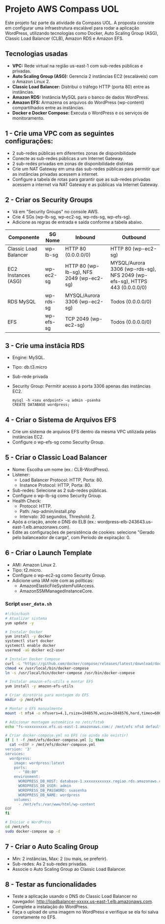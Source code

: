 # Projeto AWS Compass UOL
Este projeto faz parte da atividade da Compass UOL. A proposta consiste em configurar uma infraestrutura escalável para rodar a aplicação WordPress, utilizando tecnologias como Docker, Auto Scaling Group (ASG), Classic Load Balancer (CLB), Amazon RDS e Amazon EFS.

## Tecnologias usadas
- **VPC:** Rede virtual na região us-east-1 com sub-redes públicas e privadas.
- **Auto Scaling Group (ASG):** Gerencia 2 instâncias EC2 (escaláveis) com o Amazon Linux 2.
- **Classic Load Balancer:** Distribui o tráfego HTTP (porta 80) entre as instâncias.
- **Amazon RDS:** Instância MySQL para o banco de dados WordPress.
- **Amazon EFS:** Armazena os arquivos do WordPress (wp-content) compartilhados entre as instâncias.
- **Docker e Docker Compose:** Executa o WordPress e os serviços de monitoramento.
  

## 1 - Crie uma VPC com as seguintes configurações:
- 2 sub-redes públicas em diferentes zonas de disponibilidade 
- Conecte as sub-redes públicas a um Internet Gateway.
- 2 sub-redes privadas em zonas de disponibilidade distintas
- Crie um NAT Gateway em uma das sub-redes públicas para permitir que as instâncias privadas acessem a internet.
- Configure a tabela de rotas para garantir que as sub-redes privadas acessem a internet via NAT Gateway e as públicas via Internet Gateway.

## 2 - Criar os Security Groups
- Vá em "Security Groups" no console AWS.
- Crie 4 SGs (wp-lb-sg, wp-ec2-sg, wp-rds-sg, wp-efs-sg).
- Adicione as regras de entrada e saída conforme a tabela abaixo.

| Componente | SG Nome | Inbound | Outbound |
|------------|--------|---------|----------|
| Classic Load Balancer |  wp-lb-sg  |  HTTP 80 (0.0.0.0/0) | HTTP 80 (wp-ec2-sg) |
| EC2 Instances (ASG) |	wp-ec2-sg |	HTTP 80 (wp-lb-sg), NFS 2049 (wp-ec2-sg) |	MYSQL/Aurora 3306 (wp-rds-sg), NFS 2049 (wp-efs-sg), HTTPS 443 (0.0.0.0/0) |
| RDS MySQL	| wp-rds-sg |	MYSQL/Aurora 3306 (wp-ec2-sg)| 	Todos (0.0.0.0/0) |
| EFS	| wp-efs-sg |	TCP 2049 (wp-ec2-sg) |	Todos (0.0.0.0/0) |

## 3 - Crie uma instâcia RDS
- Engine: MySQL.
- Tipo: db.t3.micro 
- Sub-rede privada 
- Security Group: Permitir acesso à porta 3306 apenas das instâncias EC2.

  ```
  mysql -h <seu endpoint> -u admin -psenha
  CREATE DATABASE wordpress;
  ```
  
## 4 - Criar o Sistema de Arquivos EFS
- Crie um sistema de arquivos EFS dentro da mesma VPC utilizada pelas instâncias EC2.
- Configure o wp-efs-sg como Security Group.

## 5 - Criar o Classic Load Balancer
- Nome: Escolha um nome (ex.: CLB-WordPress).
- Listener:
  - Load Balancer Protocol: HTTP, Porta: 80.
  - Instance Protocol: HTTP, Porta: 80.
- Sub-redes: Selecione as 2 sub-redes públicas.
- Configure o wp-lb-sg como Security Group.
- Health Check:
  - Protocol: HTTP.
  - Path: /wp-admin/install.php 
  - Intervalo: 30 segundos, Threshold: 2.
- Após a criação, anote o DNS do ELB (ex.: wordpress-elb-243643.us-east-1.elb.amazonaws.com).
- Edite as configurações de persistência de cookies: selecione "Gerado pelo balanceador de carga", com Período de expiração: 0.
  
## 6 - Criar o Launch Template
- AMI: Amazon Linux 2.
- Tipo: t2.micro.
- Configure o wp-ec2-sg como Security Group.
- Adicione uma IAM role com as políticas:
   - AmazonElasticFileSystemFullAccess.
   - AmazonSSMManagedInstanceCore.

### Script `user_data.sh`
```bash
#!/bin/bash
# Atualizar sistema
yum update -y

# Instalar Docker
yum install -y docker
systemctl start docker
systemctl enable docker
usermod -aG docker ec2-user

# Instalar Docker Compose
curl -L "https://github.com/docker/compose/releases/latest/download/docker-compose-$(uname -s)-$(uname -m)" -o /usr/local/bin/docker-compose
chmod +x /usr/local/bin/docker-compose
ln -s /usr/local/bin/docker-compose /usr/bin/docker-compose

# Instalar amazon-efs-utils e montar EFS
yum install -y amazon-efs-utils

# Criar diretório para montagem do EFS
mkdir -p /mnt/efs

# Montar o EFS manualmente
mount -t nfs4 -o nfsvers=4.1,rsize=1048576,wsize=1048576,hard,timeo=600,retrans=2,noresvport fs-xxxxxxxxxxx.efs.us-east-1.amazonaws.com:/ /mnt/efs

# Adicionar montagem automática no /etc/fstab
echo "fs-xxxxxxxxxx.efs.us-east-1.amazonaws.com:/ /mnt/efs nfs4 defaults,_netdev 0 0" | sudo tee -a /etc/fstab

# Criar docker-compose.yml no EFS (se ainda não existir)
if [ ! -f /mnt/efs/docker-compose.yml ]; then
  cat <<EOF > /mnt/efs/docker-compose.yml
version: '3'
services:
  wordpress:
    image: wordpress:latest
    ports:
      - "80:80"
    environment:
      WORDPRESS_DB_HOST: database-1.xxxxxxxxxxxx.regiao.rds.amazonaws.com
      WORDPRESS_DB_USER: admin
      WORDPRESS_DB_PASSWORD: suasenha
      WORDPRESS_DB_NAME: wordpress
    volumes:
      - /mnt/efs:/var/www/html/wp-content
EOF
fi

# Iniciar o WordPress
cd /mnt/efs
sudo docker-compose up -d
```

## 7 - Criar o Auto Scaling Group

- Min: 2 instâncias, Max: 2 (ou mais, se preferir).
- Sub-redes: As 2 sub-redes privadas.
- Associe o Auto Scaling Group ao Classic Load Balancer.

## 8 - Testar as funcionalidades

- Teste a aplicação usando o DNS do Classic Load Balancer no navegador: http://loadbalancer-xxxxx.us-east-1.elb.amazonaws.com.
- Complete a instalação do WordPress.
- Faça o upload de uma imagem no WordPress e verifique se ela foi salva corretamente no EFS.
